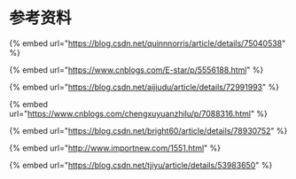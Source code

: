 # 参考资料

{% embed url="https://blog.csdn.net/quinnnorris/article/details/75040538" %}

{% embed url="https://www.cnblogs.com/E-star/p/5556188.html" %}

{% embed url="https://blog.csdn.net/aijiudu/article/details/72991993" %}

{% embed url="https://www.cnblogs.com/chengxuyuanzhilu/p/7088316.html" %}

{% embed url="https://blog.csdn.net/bright60/article/details/78930752" %}

{% embed url="http://www.importnew.com/1551.html" %}

{% embed url="https://blog.csdn.net/tjiyu/article/details/53983650" %}

